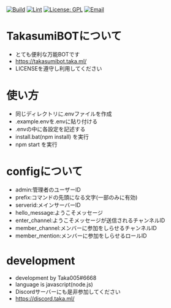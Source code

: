 [![Build](https://github.com/Taka005/TakasumiBOT/actions/workflows/build.yml/badge.svg?branch=main)](https://github.com/Taka005/TakasumiBOT/actions/workflows/build.yml)
[![Lint](https://github.com/Taka005/TakasumiBOT/actions/workflows/lint.yml/badge.svg?branch=main)](https://github.com/Taka005/TakasumiBOT/actions/workflows/lint.yml)
[![License: GPL](https://img.shields.io/badge/License-GPL-yellow.svg)](https://opensource.org/licenses/GPL-3.0)
[![Email](https://img.shields.io/badge/email-support@taka.ml-blue.svg?style=flat)](mailto:support@taka.ml)
# TakasumiBOTについて
- とても便利な万能BOTです
- https://takasumibot.taka.ml/
- LICENSEを遵守し利用してください
# 使い方
- 同じディレクトリに.envファイルを作成
- .example.envを.envに貼り付ける
- .envの中に各設定を記述する
- install.bat(npm install) を実行
- npm start を実行
# configについて
- admin:管理者のユーザーID
- prefix:コマンドの先頭になる文字(一部のみに有効)
- serverid:メインサーバーID
- hello_message:ようこそメッセージ
- enter_channel:ようこそメッセージが送信されるチャンネルID
- member_channel:メンバーに参加をしらせるチャンネルID
- member_mention:メンバーに参加をしらせるロールID
# development
- development by Taka005#6668
- language is javascript(node.js)
- Discordサーバーにも是非参加してください
- https://discord.taka.ml/